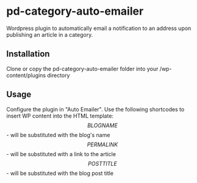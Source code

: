 # pd-category-auto-emailer
Wordpress plugin to automatically email a notification to an address upon publishing an article in a category.

## Installation
Clone or copy the pd-category-auto-emailer folder into your /wp-content/plugins directory

## Usage
Configure the plugin in "Auto Emailer". Use the following shortcodes to insert WP content into the HTML template:
$$BLOGNAME$$ - will be substituted with the blog's name
$$PERMALINK$$ - will be substituted with a link to the article
$$POSTTITLE$$ - will be substituted with the blog post title

